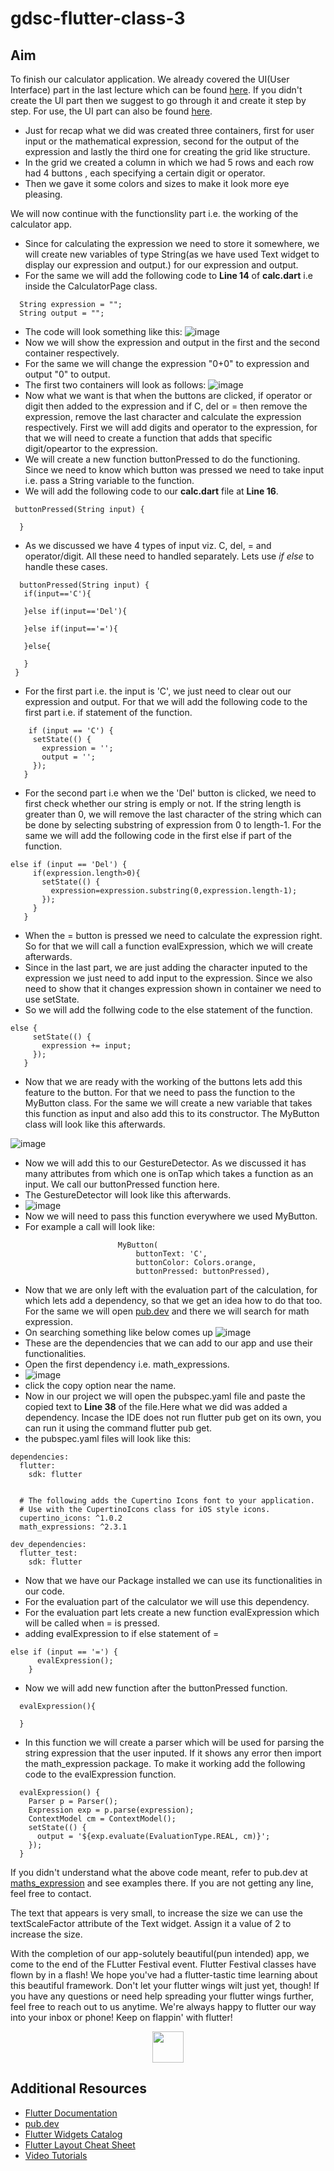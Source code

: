# gdsc-flutter-class-3

## Aim
To finish our calculator application. We already covered the UI(User Interface) part in the last lecture which can be found [here](https://github.com/rahulmokaria/gdsc-flutter-class-2). If you didn't create the UI part then we suggest to go through it and create it step by step. For use, the UI part can also be found [here](https://github.com/rahulmokaria/flutter_calculator_ui).
- Just for recap what we did was created three containers, first for user input or the mathematical expression, second for the output of the expression and lastly the third one for creating the grid like structure.
- In the grid we created a column in which we had 5 rows and each row had 4 buttons , each specifying a certain digit or operator.
- Then we gave it some colors and sizes to make it look more eye pleasing.

We will now continue with the functionslity part i.e. the working of the calculator app.
- Since for calculating the expression we need to store it somewhere, we will create new variables of type String(as we have used Text widget to display our expression and output.) for our expression and output.
- For the same we will add the following code to **Line 14** of **calc.dart** i.e inside the CalculatorPage class.
```
  String expression = "";
  String output = "";
```
- The code will look something like this:
![image](https://user-images.githubusercontent.com/76885050/229313280-b904a49f-2e9c-42da-9c3e-3f59681bca26.png)
- Now we will show the expression and output in the first and the second container respectively.
- For the same we will change the expression "0+0" to expression and output "0" to output.
- The first two containers will look as follows:
![image](https://user-images.githubusercontent.com/76885050/229313429-f9a90074-6766-484d-a76e-6c371a5316ad.png)
- Now what we want is that when the buttons are clicked, if operator or digit then added to the expression and if C, del or = then remove the expression, remove the last character and calculate the expression respectively. First we will add digits and operator to the expression, for that we will need to create a function that adds that specific digit/opeartor to the expression.
- We will create a new function buttonPressed to do the functioning. Since we need to know which button was pressed we need to take input i.e. pass a String variable to the function.
- We will add the following code to our **calc.dart** file at **Line 16**.
```
 buttonPressed(String input) {
    
  }
```
- As we discussed we have 4 types of input viz. C, del, = and operator/digit. All these need to handled separately. Lets use _if else_ to handle these cases.
 ```
   buttonPressed(String input) {
    if(input=='C'){

    }else if(input=='Del'){

    }else if(input=='='){
      
    }else{
      
    }
  }
 ```
 - For the first part i.e. the input is 'C', we just need to clear out our expression and output. For that we will add the following code to the first part i.e. if statement of the function.
 ```
     if (input == 'C') {
      setState(() {
        expression = '';
        output = '';
      });
    } 
 ```
 - For the second part i.e when we the 'Del' button is clicked, we need to first check whether our string is emply or not. If the string length is greater than 0, we will remove the last character of the string which can be done by selecting substring of expression from 0 to length-1. For the same we will add the following code in the first else if part of the function.
 ```
 else if (input == 'Del') {
      if(expression.length>0){
        setState(() {
          expression=expression.substring(0,expression.length-1);
        });
      }
    }
 ```
 - When the = button is pressed we need to calculate the expression right. So for that we will call a function evalExpression, which we will create afterwards.
  - Since in the last part, we are just adding the character inputed to the expression we just need to add input to the expression. Since we also need to show that it changes expression shown in container we need to use setState.
 - So we will add the follwing code to the else statement of the function.
 ```
 else {
      setState(() {
        expression += input;
      });
    }
 ```
 - Now that we are ready with the working of the buttons lets add this feature to the button. For that we need to pass the function to the MyButton class. For the same we will create a new variable that takes this function as input and also add this to its constructor. The MyButton class will look like this afterwards.

 ![image](https://user-images.githubusercontent.com/76885050/229315831-8b3b090d-4bbe-4dee-bc15-c81e3bf750f4.png)
- Now we will add this to our GestureDetector. As we discussed it has many attributes from which one is onTap which takes a function as an input. We call our buttonPressed function here.
- The GestureDetector will look like this afterwards.
- ![image](https://user-images.githubusercontent.com/76885050/229315899-4f7cc927-d123-4dfd-ae87-450c740bf1bc.png)
- Now we will need to pass this function everywhere we used MyButton.
- For example a call will look like:
```
                        MyButton(
                            buttonText: 'C',
                            buttonColor: Colors.orange,
                            buttonPressed: buttonPressed),
```
- Now that we are only left with the evaluation part of the calculation, for which lets add a dependency, so that we get an idea how to do that too. For the same we will open [pub.dev](https://pub.dev/) and there we will search for math expression.
- On searching something like below comes up
![image](https://user-images.githubusercontent.com/76885050/229316355-92430787-a156-44ff-bd08-122ef752602f.png)
- These are the dependencies that we can add to our app and use their functionalities.
- Open the first dependency i.e. math_expressions.
- ![image](https://user-images.githubusercontent.com/76885050/229316452-e30a978f-965a-4553-b7f9-725ea8f87abb.png)
- click the copy option near the name.
- Now in our project we will open the pubspec.yaml file and paste the copied text to **Line 38** of the file.Here what we did was added a dependency. Incase the IDE does not run flutter pub get on its own, you can run it using the command flutter pub get.
- the pubspec.yaml files will look like this:
```
dependencies:
  flutter:
    sdk: flutter


  # The following adds the Cupertino Icons font to your application.
  # Use with the CupertinoIcons class for iOS style icons.
  cupertino_icons: ^1.0.2
  math_expressions: ^2.3.1

dev_dependencies:
  flutter_test:
    sdk: flutter
```
- Now that we have our Package installed we can use its functionalities in our code.
- For the evaluation part of the calculator we will use this dependency.
- For the evaluation part lets create a new function evalExpression which will be called when = is pressed.
- adding evalExpression to if else statement of =
```
else if (input == '=') {
      evalExpression();
    }
```
- Now we will add new function after the buttonPressed function.
```
  evalExpression(){
    
  }
```
- In this function we will create a parser which will be used for parsing the string expression that the user inputed. If it shows any error then import the math_expression package. To make it working add the following code to the evalExpression function.
```
  evalExpression() {
    Parser p = Parser();
    Expression exp = p.parse(expression);
    ContextModel cm = ContextModel();
    setState(() {
      output = '${exp.evaluate(EvaluationType.REAL, cm)}';
    });
  }
```
If you didn't understand what the above code meant, refer to pub.dev at [maths_expression](https://pub.dev/packages/math_expressions) and see examples there. If you are not getting any line, feel free to contact.

The text that appears is very small, to increase the size we can use the textScaleFactor attribute of the Text widget. Assign it a value of 2 to increase the size.

With the completion of our app-solutely beautiful(pun intended) app, we come to the end of the FLutter Festival event.
Flutter Festival classes have flown by in a flash! We hope you've had a flutter-tastic time learning about this beautiful framework. Don't let your flutter wings wilt just yet, though! If you have any questions or need help spreading your flutter wings further, feel free to reach out to us anytime. We're always happy to flutter our way into your inbox or phone! Keep on flappin' with flutter!
<center><img src="https://em-content.zobj.net/source/microsoft-teams/337/smiling-face-with-smiling-eyes_1f60a.png" width="50" height = "50" ></center>

## Additional Resources
- [Flutter Documentation](https://docs.flutter.dev/)
- [pub.dev](https://pub.dev/)
- [Flutter Widgets Catalog](https://docs.flutter.dev/development/ui/widgets)
- [Flutter Layout Cheat Sheet](https://medium.com/flutter-community/flutter-layout-cheat-sheet-5363348d037e)
- [Video Tutorials](https://www.youtube.com/playlist?list=PLlxmoA0rQ-Lw6tAs2fGFuXGP13-dWdKsB)
